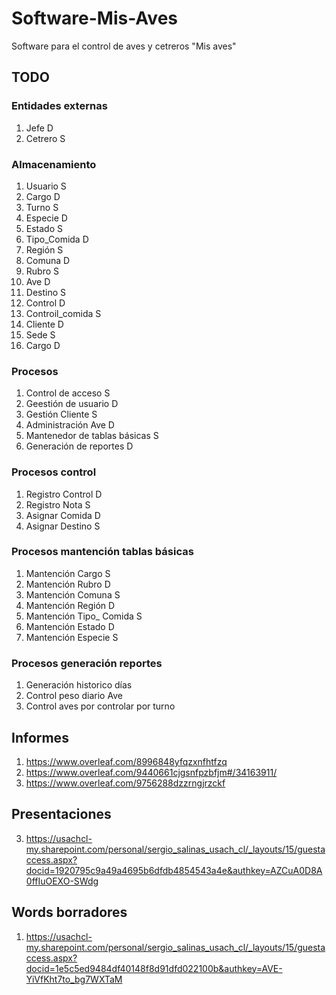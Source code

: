 # Software-Mis-Aves
Software para el control de aves y cetreros "Mis aves"

## TODO

### Entidades externas

1. Jefe D
2. Cetrero S

### Almacenamiento

1. Usuario S
2. Cargo D
3. Turno S
4. Especie D
5. Estado S
6. Tipo_Comida D
7. Región S
8. Comuna D
9. Rubro S
10. Ave D
11. Destino S
12. Control D
13. Controil_comida S
14. Cliente D
15. Sede S
16. Cargo D

### Procesos
1. Control de acceso S
2. Geestión de usuario D
3. Gestión Cliente S
4. Administración Ave D
5. Mantenedor de tablas básicas S
6. Generación de reportes D

### Procesos control

1. Registro Control D
2. Registro Nota S
3. Asignar Comida D
4. Asignar Destino S

### Procesos mantención tablas básicas

1. Mantención Cargo S
2. Mantención Rubro D
3. Mantención Comuna S
4. Mantención Región D
5. Mantención Tipo_ Comida S
6. Mantención Estado D
7. Mantención Especie S

### Procesos generación reportes

1. Generación historico días
2. Control peso diario Ave
3. Control aves por controlar por turno

## Informes
 1. https://www.overleaf.com/8996848yfqzxnfhtfzq
 2. https://www.overleaf.com/9440661cjgsnfpzbfjm#/34163911/
 3. https://www.overleaf.com/9756288dzzrngjrzckf

## Presentaciones

 3. https://usachcl-my.sharepoint.com/personal/sergio_salinas_usach_cl/_layouts/15/guestaccess.aspx?docid=1920795c9a49a4695b6dfdb4854543a4e&authkey=AZCuA0D8A0ffIuOEXO-SWdg

## Words borradores

1. https://usachcl-my.sharepoint.com/personal/sergio_salinas_usach_cl/_layouts/15/guestaccess.aspx?docid=1e5c5ed9484df40148f8d91dfd022100b&authkey=AVE-YiVfKht7to_bg7WXTaM
